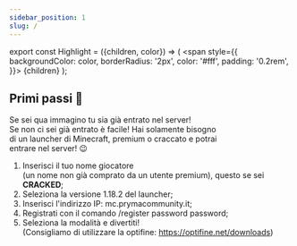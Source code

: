 ```yaml
---
sidebar_position: 1
slug: /
---
```


export const Highlight = ({children, color}) => (
<span
style={{
      backgroundColor: color,
      borderRadius: '2px',
      color: '#fff',
      padding: '0.2rem',
    }}>
{children}
</span>
);

## Primi passi 🦊

Se sei qua immagino tu sia già entrato nel server! <br/>
Se non ci sei già entrato è facile! Hai solamente bisogno <br/>
di un launcher di Minecraft, premium o craccato e potrai <br/>
entrare nel server! 😉

1. Inserisci il tuo nome giocatore<br/>(un nome non già comprato da un utente premium), questo se sei **CRACKED**;
2. Seleziona la versione 1.18.2 del launcher; <br/>
3. Inserisci l'indirizzo IP: <Highlight color="orange">mc.prymacommunity.it</Highlight>;
4. Registrati con il comando /register password password;
5. Seleziona la modalità e divertiti! <br/>
   (Consigliamo di utilizzare la optifine: https://optifine.net/downloads)

##
